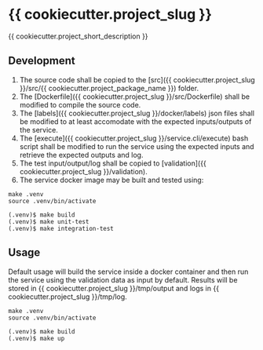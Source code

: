 # {{ cookiecutter.project_slug }}

{{ cookiecutter.project_short_description }}

## Development

1. The source code shall be copied to the [src]({{ cookiecutter.project_slug }}/src/{{ cookiecutter.project_package_name }}) folder.
2. The [Dockerfile]({{ cookiecutter.project_slug }}/src/Dockerfile) shall be modified to compile the source code.
3. The [labels]({{ cookiecutter.project_slug }}/docker/labels) json files shall be modified to at least accomodate with the expected inputs/outputs of the service.
4. The [execute]({{ cookiecutter.project_slug }}/service.cli/execute) bash script shall be modified to run the service using the expected inputs and retrieve the expected outputs and log.
5. The test input/output/log shall be copied to [validation]({{ cookiecutter.project_slug }}/validation).
6. The service docker image may be built and tested using:

``` console
make .venv
source .venv/bin/activate

(.venv)$ make build
(.venv)$ make unit-test
(.venv)$ make integration-test
```

## Usage

Default usage will build the service inside a docker container and then run the service using the validation data as input by default.
Results will be stored in {{ cookiecutter.project_slug }}/tmp/output and logs in {{ cookiecutter.project_slug }}/tmp/log.

```console
make .venv
source .venv/bin/activate

(.venv)$ make build
(.venv)$ make up
```
